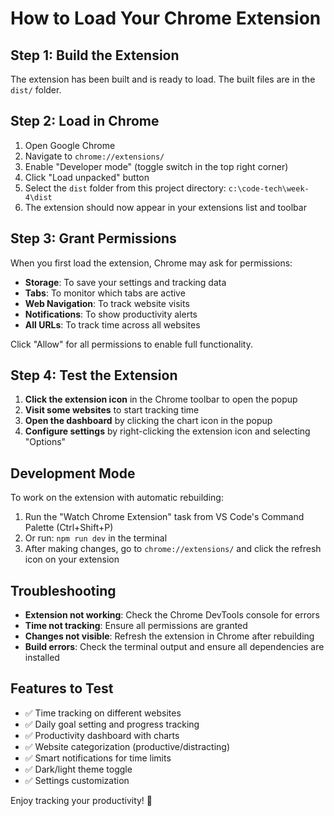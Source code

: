 # How to Load Your Chrome Extension

## Step 1: Build the Extension
The extension has been built and is ready to load. The built files are in the `dist/` folder.

## Step 2: Load in Chrome
1. Open Google Chrome
2. Navigate to `chrome://extensions/`
3. Enable "Developer mode" (toggle switch in the top right corner)
4. Click "Load unpacked" button
5. Select the `dist` folder from this project directory: `c:\code-tech\week-4\dist`
6. The extension should now appear in your extensions list and toolbar

## Step 3: Grant Permissions
When you first load the extension, Chrome may ask for permissions:
- **Storage**: To save your settings and tracking data
- **Tabs**: To monitor which tabs are active
- **Web Navigation**: To track website visits
- **Notifications**: To show productivity alerts
- **All URLs**: To track time across all websites

Click "Allow" for all permissions to enable full functionality.

## Step 4: Test the Extension
1. **Click the extension icon** in the Chrome toolbar to open the popup
2. **Visit some websites** to start tracking time
3. **Open the dashboard** by clicking the chart icon in the popup
4. **Configure settings** by right-clicking the extension icon and selecting "Options"

## Development Mode
To work on the extension with automatic rebuilding:
1. Run the "Watch Chrome Extension" task from VS Code's Command Palette (Ctrl+Shift+P)
2. Or run: `npm run dev` in the terminal
3. After making changes, go to `chrome://extensions/` and click the refresh icon on your extension

## Troubleshooting
- **Extension not working**: Check the Chrome DevTools console for errors
- **Time not tracking**: Ensure all permissions are granted
- **Changes not visible**: Refresh the extension in Chrome after rebuilding
- **Build errors**: Check the terminal output and ensure all dependencies are installed

## Features to Test
- ✅ Time tracking on different websites
- ✅ Daily goal setting and progress tracking
- ✅ Productivity dashboard with charts
- ✅ Website categorization (productive/distracting)
- ✅ Smart notifications for time limits
- ✅ Dark/light theme toggle
- ✅ Settings customization

Enjoy tracking your productivity! 🚀

